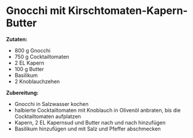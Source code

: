 # Gnocchi mit Kirschtomaten-Kapern-Butter

**Zutaten:**

- 800 g Gnocchi
- 750 g Cocktailtomaten
- 2 EL Kapern
- 100 g Butter
- Basilikum
- 2 Knoblauchzehen

**Zubereitung:**

- Gnocchi in Salzwasser kochen
- halbierte Cocktailtomaten mit Knoblauch in Olivenöl anbraten, bis die Cocktailtomaten aufplatzen
- Kapern, 2 EL Kapernsud und Butter nach und nach hinzufügen
- Basilikum hinzufügen und mit Salz und Pfeffer abschmecken
